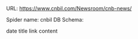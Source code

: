 URL: https://www.cnbil.com/Newsroom/cnb-news/

Spider name: cnbil
DB Schema:

date
title
link
content
